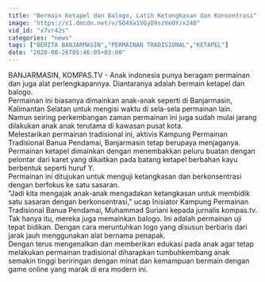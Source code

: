 ```yaml
---
title: "Bermain Ketapel dan Balogo, Latih Ketangkasan dan Konsentrasi"
image: "https://s1.dmcdn.net/v/SQ4Xa1VGyD9szVeOY/x240"
vid_id: "x7vr42s"
categories: "news"
tags: ["BERITA BANJARMASIN","PERMAINAN TRADISIONAL","KETAPEL"]
date: "2020-08-26T05:46:05+03:00"
---
```

BANJARMASIN, KOMPAS.TV - Anak indonesia punya beragam permainan dan juga alat perlengkapannya. Diantaranya adalah bermain ketapel dan balogo.   <br>Permainan ini biasanya dimainkan anak-anak seperti di Banjarmasin, Kalimantan Selatan untuk mengisi waktu di sela-sela permainan lain.   <br>Namun seiring perkembangan zaman permainan ini juga sudah mulai  jarang dilakukan anak anak terutama di kawasan pusat kota.   <br>Melestarikan permainan tradisional ini, aktivis Kampung Permainan Tradisional Banua Pendamai, Banjarmasin tetap  berupaya menjaganya.   <br>Permainan ketapel dimainkan dengan menembakkan peluru buatan dengan pelontar dari karet yang dikaitkan pada batang ketapel berbahan kayu berbentuk seperti huruf Y.   <br>Permainan ini ditujukan untuk menguji ketangkasan dan berkonsentrasi dengan berfokus ke satu sasaran.   <br>&quot;Jadi kita mengajak anak-anak mengadakan ketangkasan untuk membidik satu sasaran dengan berkonsentrasi,&quot; ucap Inisiator Kampung Permainan Tradisional Banua Pendamai, Muhammad Suriani kepada jurnalis kompas.tv.   <br>Tak hanya itu, mereka juga memainkan balogo. Ini adalah permainan uji tepat bidikan. Dengan cara meruntuhkan logo yang disusun berbaris dari jarak jauh menggunakan alat bernama penapak.   <br>Dengan terus mengenalkan dan memberikan edukasi pada anak agar tetap melakukan permainan tradisional  diharapkan tumbuhkembang anak semakin tinggi beriringan dengan minat dan kemampuan bermain dengan game online yang marak di era modern ini.   <br>
